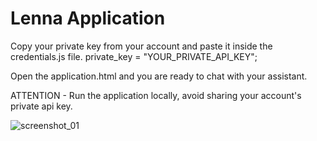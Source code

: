 # Lenna Application

Copy your private key from your account and paste it inside the credentials.js file.
private_key = "YOUR_PRIVATE_API_KEY";

Open the application.html and you are ready to chat with your assistant.

ATTENTION - Run the application locally, avoid sharing your account's private api key.

![screenshot_01](https://user-images.githubusercontent.com/39966096/136834222-4ee972b2-88e5-4211-949a-b95e086b9a43.png)
